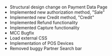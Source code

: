- Structural design change on Payment Data Page
- Implemented new authorization method, "Sale"
- Implemented new Credit method, "Credit"
- Implemented Refund functionality
- Implemented Capture functionality
- MCC Bugfix
- Load external CSS
- Implementation of POS Devices
- Removed buggy Partner Search bar
